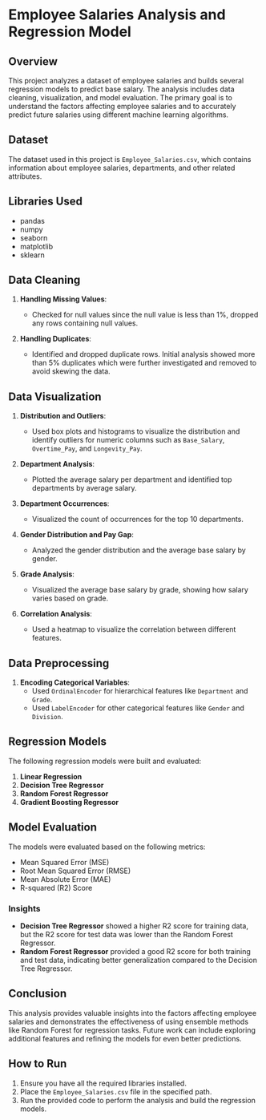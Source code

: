 # Employee Salaries Analysis and Regression Model

## Overview

This project analyzes a dataset of employee salaries and builds several regression models to predict base salary. The analysis includes data cleaning, visualization, and model evaluation. The primary goal is to understand the factors affecting employee salaries and to accurately predict future salaries using different machine learning algorithms.

## Dataset

The dataset used in this project is `Employee_Salaries.csv`, which contains information about employee salaries, departments, and other related attributes.

## Libraries Used

- pandas
- numpy
- seaborn
- matplotlib
- sklearn

## Data Cleaning

1. **Handling Missing Values**:
   - Checked for null values since the null value is less than 1%,  dropped any rows containing null values.

2. **Handling Duplicates**:
   - Identified and dropped duplicate rows. Initial analysis showed more than 5% duplicates which were further investigated and removed to avoid skewing the data.

## Data Visualization

1. **Distribution and Outliers**:
   - Used box plots and histograms to visualize the distribution and identify outliers for numeric columns such as `Base_Salary`, `Overtime_Pay`, and `Longevity_Pay`.

2. **Department Analysis**:
   - Plotted the average salary per department and identified top departments by average salary.

3. **Department Occurrences**:
   - Visualized the count of occurrences for the top 10 departments.

4. **Gender Distribution and Pay Gap**:
   - Analyzed the gender distribution and the average base salary by gender.

5. **Grade Analysis**:
   - Visualized the average base salary by grade, showing how salary varies based on grade.

6. **Correlation Analysis**:
   - Used a heatmap to visualize the correlation between different features.

## Data Preprocessing

1. **Encoding Categorical Variables**:
   - Used `OrdinalEncoder` for hierarchical features like `Department` and `Grade`.
   - Used `LabelEncoder` for other categorical features like `Gender` and `Division`.

## Regression Models

The following regression models were built and evaluated:

1. **Linear Regression**
2. **Decision Tree Regressor**
3. **Random Forest Regressor**
4. **Gradient Boosting Regressor**

## Model Evaluation

The models were evaluated based on the following metrics:

- Mean Squared Error (MSE)
- Root Mean Squared Error (RMSE)
- Mean Absolute Error (MAE)
- R-squared (R2) Score

### Insights

- **Decision Tree Regressor** showed a higher R2 score for training data, but the R2 score for test data was lower than the Random Forest Regressor.
- **Random Forest Regressor** provided a good R2 score for both training and test data, indicating better generalization compared to the Decision Tree Regressor.


## Conclusion

This analysis provides valuable insights into the factors affecting employee salaries and demonstrates the effectiveness of using ensemble methods like Random Forest for regression tasks. Future work can include exploring additional features and refining the models for even better predictions.

## How to Run

1. Ensure you have all the required libraries installed.
2. Place the `Employee_Salaries.csv` file in the specified path.
3. Run the provided code to perform the analysis and build the regression models.

